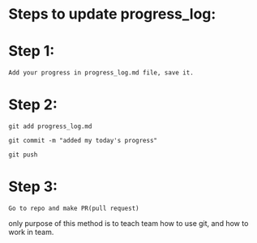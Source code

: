# Steps to update progress_log:


# Step 1:
```
Add your progress in progress_log.md file, save it.
```
# Step 2:
```
git add progress_log.md

git commit -m "added my today's progress"

git push
```
# Step 3:
```
Go to repo and make PR(pull request)
```


only purpose of this method is to teach team how to use git, and how to work in team.